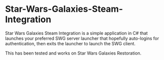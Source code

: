# Star-Wars-Galaxies-Steam-Integration
Star Wars Galaxies Steam Integration is a simple application in C# that launches your preferred SWG server launcher that hopefully auto-logins for authentication, then exits the launcher to launch the SWG client.

This has been tested and works on Star Wars Galaxies Restoration.
